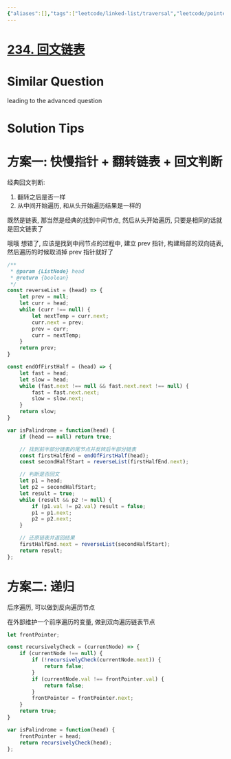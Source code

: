 ```yaml
---
{"aliases":[],"tags":["leetcode/linked-list/traversal","leetcode/pointer/fast-slow","leetcode/palindrome"],"review-dates":[],"dg-publish":true,"difficulty":"easy","date-created":"2023-05-31-Wed, 12:24:37 pm","date-modified":"2023-05-31-Wed, 12:32:17 pm","permalink":"/programming/basic/leetcode/234. 回文链表/","dgPassFrontmatter":true}
---
```



# [234. 回文链表](https://leetcode.cn/problems/palindrome-linked-list/)

# Similar Question

leading to the advanced question

# Solution Tips

# 方案一: 快慢指针 + 翻转链表 + 回文判断

经典回文判断:

1. 翻转之后是否一样
2. 从中间开始遍历, 和从头开始遍历结果是一样的

既然是链表, 那当然是经典的找到中间节点, 然后从头开始遍历, 只要是相同的话就是回文链表了

哦哦 想错了, 应该是找到中间节点的过程中, 建立 prev 指针, 构建局部的双向链表, 然后遍历的时候取消掉 prev 指针就好了

```js
/**
 * @param {ListNode} head
 * @return {boolean}
 */
const reverseList = (head) => {
    let prev = null;
    let curr = head;
    while (curr !== null) {
        let nextTemp = curr.next;
        curr.next = prev;
        prev = curr;
        curr = nextTemp;
    }
    return prev;
}

const endOfFirstHalf = (head) => {
    let fast = head;
    let slow = head;
    while (fast.next !== null && fast.next.next !== null) {
        fast = fast.next.next;
        slow = slow.next;
    }
    return slow;
}

var isPalindrome = function(head) {
    if (head == null) return true;

    // 找到前半部分链表的尾节点并反转后半部分链表
    const firstHalfEnd = endOfFirstHalf(head);
    const secondHalfStart = reverseList(firstHalfEnd.next);

    // 判断是否回文
    let p1 = head;
    let p2 = secondHalfStart;
    let result = true;
    while (result && p2 != null) {
        if (p1.val != p2.val) result = false;
        p1 = p1.next;
        p2 = p2.next;
    }        

    // 还原链表并返回结果
    firstHalfEnd.next = reverseList(secondHalfStart);
    return result;
};
```

# 方案二: 递归

后序遍历, 可以做到反向遍历节点

在外部维护一个前序遍历的变量, 做到双向遍历链表节点

```js
let frontPointer;

const recursivelyCheck = (currentNode) => {
    if (currentNode !== null) {
        if (!recursivelyCheck(currentNode.next)) {
            return false;
        }
        if (currentNode.val !== frontPointer.val) {
            return false;
        }
        frontPointer = frontPointer.next;
    }
    return true;
}

var isPalindrome = function(head) {
    frontPointer = head;
    return recursivelyCheck(head);
};
```
